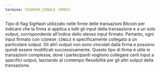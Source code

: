 ```yaml
---
termine: SIGHASH_SINGLE (0X03)
---
```


Tipo di flag SigHash utilizzato nelle firme delle transazioni Bitcoin per indicare che la firma si applica a tutti gli input della transazione e a un solo output, corrispondente all'indice dello stesso input firmato. Pertanto, ogni input firmato con `SIGHASH_SINGLE` è specificamente collegato a un particolare output. Gli altri output non sono vincolati dalla firma e possono quindi essere modificati successivamente. Questo tipo di firma è utile in transazioni complesse, dove i partecipanti vogliono collegare certi input a specifici output, lasciando al contempo flessibilità per gli altri output della transazione.